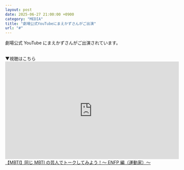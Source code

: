 ```yaml
---
layout: post
date: 2025-06-27 21:00:00 +0900
category: "MEDIA"
title: "劇場公式YouTubeにまえかずさんがご出演"
url: "#"
---
```


劇場公式 YouTube にまえかずさんがご出演されています。

<br>
▼視聴はこちら

<iframe width="560" height="315" src="https://www.youtube.com/embed/go77ji0TeHE?si=ljtqHeyLuZoqLFC-" title="YouTube video player" frameborder="0" allow="accelerometer; autoplay; clipboard-write; encrypted-media; gyroscope; picture-in-picture; web-share" referrerpolicy="strict-origin-when-cross-origin" allowfullscreen></iframe>
<a href="https://youtu.be/go77ji0TeHE?si=rWK-Ih3gmlZvwECv" target="_blank">【MBTI】同じ MBTI の芸人でトークしてみよう！～ ENFP 編（運動家）～</a>
